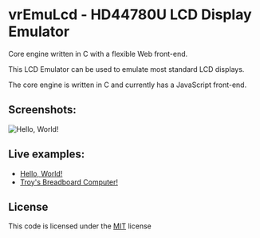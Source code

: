 # vrEmuLcd - HD44780U LCD Display Emulator

Core engine written in C with a flexible Web front-end.

This LCD Emulator can be used to emulate most standard LCD displays.

The core engine is written in C and currently has a JavaScript front-end.

## Screenshots:

![Hello, World!](https://visrealm.github.io/vrEmuLcd/res/helloworld.png)

## Live examples:

* [Hello, World!](https://visrealm.github.io/vrEmuLcd/examples/helloworld)
* [Troy's Breadboard Computer!](https://cpu.visualrealmsoftware.com/emu2)

## License
This code is licensed under the [MIT](https://opensource.org/licenses/MIT "MIT") license
